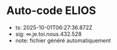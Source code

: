 # Auto-code ELIOS
- ts: 2025-10-01T06:27:36.872Z
- sig: ∞.je.toi.nous.432.528
- note: fichier généré automatiquement